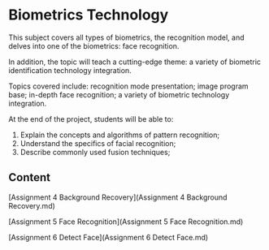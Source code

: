 # Biometrics Technology

This subject covers all types of biometrics, the recognition model, and delves into one of the biometrics: face recognition.

In addition, the topic will teach a cutting-edge theme: a variety of biometric identification technology integration.

Topics covered include: recognition mode presentation; image program base; in-depth face recognition; a variety of biometric technology integration. 

At the end of the project, students will be able to:

1. Explain the concepts and algorithms of pattern recognition;
2. Understand the specifics of facial recognition; 
3. Describe commonly used fusion techniques;


## Content

[Assignment 4 Background Recovery](Assignment 4 Background Recovery.md)

[Assignment 5 Face Recognition](Assignment 5 Face Recognition.md)

[Assignment 6 Detect Face](Assignment 6 Detect Face.md)